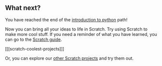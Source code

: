 ## What next?

You have reached the end of the [introduction to python](https://projects.raspberrypi.org/en/pathways/python-intro) path!

Now you can bring all your ideas to life in Scratch. Try using Scratch to make more cool stuff. If you need a reminder of what you have learned, you can go to the [Scratch guide](https://projects.raspberrypi.org/en/projects/getting-started-scratch).

[[[scratch-coolest-projects]]]

Or, you can explore our [other Scratch projects](https://projects.raspberrypi.org/en/projects?software%5B%5D=scratch&curriculum%5B%5D=%201) and try them out.
